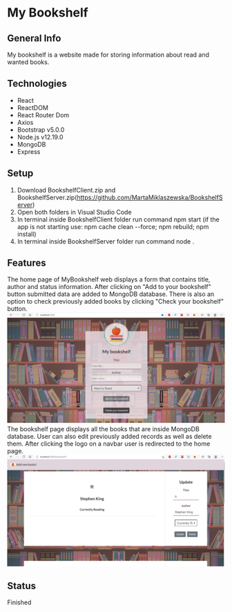 # My Bookshelf

## General Info
My bookshelf is a website made for storing information about read and wanted books.

## Technologies
* React
* ReactDOM
* React Router Dom
* Axios
* Bootstrap v5.0.0
* Node.js v12.19.0
* MongoDB
* Express



## Setup
1. Download BookshelfClient.zip and BookshelfServer.zip(https://github.com/MartaMiklaszewska/BookshelfServer)
2. Open both folders in Visual Studio Code
3. In terminal inside BookshelfClient folder run command npm start 
(if the app is not starting use: npm cache clean --force; npm rebuild; npm install)
4. In terminal inside BookshelfServer folder run command node .

## Features

The home page of MyBookshelf web displays a form that contains title, author and status information. After clicking on "Add to your bookshelf" button submitted data are added to MongoDB database. There is also an option to check previously added books by clicking "Check your bookshelf" button.
<br />
<img src="https://github.com/MartaMiklaszewska/BookshelfClient/blob/main/Screenshot%20(691).png" alt="drawing" width="1000"/>
<br/>
The bookshelf page displays all the books that are inside MongoDB database. User can also edit previously added records as well as delete them.
After clicking the logo on a navbar user is redirected to the home page.
<br />
<img src="https://github.com/MartaMiklaszewska/BookshelfClient/blob/main/Screenshot%20(692).png" alt="drawing" width="1000"/>

## Status
Finished
